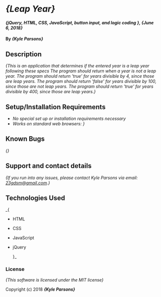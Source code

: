 # _{Leap Year}_

#### _{jQuery, HTML, CSS, JavaScript, button input, and logic coding }, {June 6, 2018}_

#### By _**{Kyle Parsons}**_

## Description

_{This is an application that determines if the entered year is a leap year following these specs
The program should return when a year is not a leap year.
The program should return 'true' for years divisible by 4, since those are leap years.
The program should return 'false' for years divisible by 100, since those are not leap years.
The program should return 'true' for years divisible by 400, since those are leap years.}_

## Setup/Installation Requirements

* _No special set up or installation requirements necessary_
* _Works on standard web browsers:
}_

## Known Bugs

_{}_

## Support and contact details

_{If you run into any issues, please contact Kyle Parsons via email:
23gdsm@gmail.com.}_

## Technologies Used

_{
* HTML
* CSS
* JavaScript
* jQuery

  }_

### License

*{This software is licensed under the MIT license}*

Copyright (c) 2018 **_{Kyle Parsons}_**
